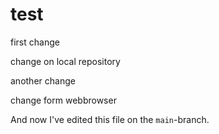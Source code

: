 # test

first change 

change on local repository 

another change

change form webbrowser

And now I've edited this file on the `main`-branch.
